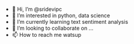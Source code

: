 - 👋 Hi, I’m @sridevipc
- 👀 I’m interested in python,  data science 
- 🌱 I’m currently learning text sentiment analysis 
- 💞️ I’m looking to collaborate on ...
- 📫 How to reach me watsup

<!---
sridevipc/sridevipc is a ✨ special ✨ repository because its `README.md` (this file) appears on your GitHub profile.
You can click the Preview link to take a look at your changes.
--->

